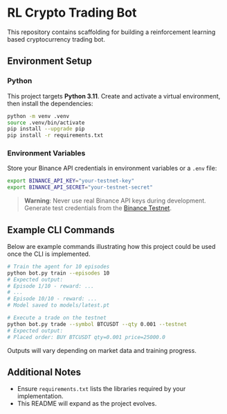 # RL Crypto Trading Bot

This repository contains scaffolding for building a reinforcement learning based cryptocurrency trading bot.

## Environment Setup

### Python

This project targets **Python 3.11**. Create and activate a virtual environment, then install the dependencies:

```bash
python -m venv .venv
source .venv/bin/activate
pip install --upgrade pip
pip install -r requirements.txt
```

### Environment Variables

Store your Binance API credentials in environment variables or a `.env` file:

```bash
export BINANCE_API_KEY="your-testnet-key"
export BINANCE_API_SECRET="your-testnet-secret"
```

> **Warning**: Never use real Binance API keys during development. Generate test credentials from the [Binance Testnet](https://testnet.binance.vision/).

## Example CLI Commands

Below are example commands illustrating how this project could be used once the CLI is implemented.

```bash
# Train the agent for 10 episodes
python bot.py train --episodes 10
# Expected output:
# Episode 1/10 - reward: ...
# ...
# Episode 10/10 - reward: ...
# Model saved to models/latest.pt

# Execute a trade on the testnet
python bot.py trade --symbol BTCUSDT --qty 0.001 --testnet
# Expected output:
# Placed order: BUY BTCUSDT qty=0.001 price=25000.0
```

Outputs will vary depending on market data and training progress.

## Additional Notes

- Ensure `requirements.txt` lists the libraries required by your implementation.
- This README will expand as the project evolves.
